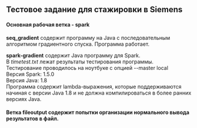 ## Тестовое задание для стажировки в Siemens

#### Основная рабочая ветка - spark

**seq_gradient** содержит программу на Java с последовательным алгоритмом градиентного спуска. Программа работает.  


**spark-gradient** содержит Java программу для Spark.  
В *timetest.txt* лежат результаты тестирования программы.  
Тестирование проводилось на ноутбуке с опцией --master local  
Версия Spark: 1.5.0  
Версия Java: 1.8  
Программа содержит lambda-выражения, которые поддерживаются начиная с версии Java 1.8 и не должна компилироваться в более ранних версиях Java.

#### Ветка fileoutput содержит попытки организации нормального вывода результатов в файл.

